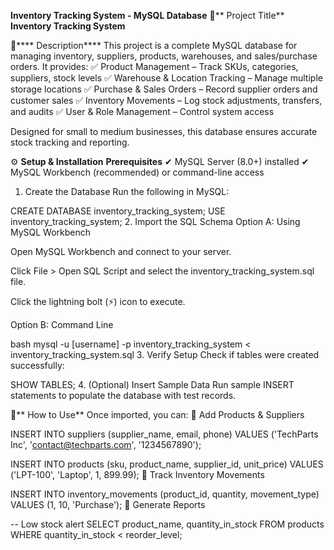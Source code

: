 **Inventory Tracking System - MySQL Database**
📌** Project Title**
**Inventory Tracking System**

📝**** Description****
This project is a complete MySQL database for managing inventory, suppliers, products, warehouses, and sales/purchase orders. It provides:
✅ Product Management – Track SKUs, categories, suppliers, stock levels
✅ Warehouse & Location Tracking – Manage multiple storage locations
✅ Purchase & Sales Orders – Record supplier orders and customer sales
✅ Inventory Movements – Log stock adjustments, transfers, and audits
✅ User & Role Management – Control system access

Designed for small to medium businesses, this database ensures accurate stock tracking and reporting.

⚙️ **Setup & Installation**
**Prerequisites**
✔ MySQL Server (8.0+) installed
✔ MySQL Workbench (recommended) or command-line access

1. Create the Database
Run the following in MySQL:

CREATE DATABASE inventory_tracking_system;
USE inventory_tracking_system;
2. Import the SQL Schema
Option A: Using MySQL Workbench

Open MySQL Workbench and connect to your server.

Click File > Open SQL Script and select the inventory_tracking_system.sql file.

Click the lightning bolt (⚡) icon to execute.

Option B: Command Line

bash
mysql -u [username] -p inventory_tracking_system < inventory_tracking_system.sql
3. Verify Setup
Check if tables were created successfully:

SHOW TABLES;
4. (Optional) Insert Sample Data
Run sample INSERT statements to populate the database with test records.

🚀** How to Use**
Once imported, you can:
🔹 Add Products & Suppliers


INSERT INTO suppliers (supplier_name, email, phone) 
VALUES ('TechParts Inc', 'contact@techparts.com', '1234567890');

INSERT INTO products (sku, product_name, supplier_id, unit_price) 
VALUES ('LPT-100', 'Laptop', 1, 899.99);
🔹 Track Inventory Movements


INSERT INTO inventory_movements (product_id, quantity, movement_type) 
VALUES (1, 10, 'Purchase');
🔹 Generate Reports


-- Low stock alert
SELECT product_name, quantity_in_stock 
FROM products 
WHERE quantity_in_stock < reorder_level;
